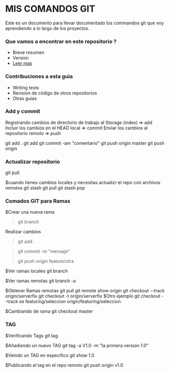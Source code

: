 # MIS COMANDOS GIT #

Este es un documento para llevar documentado los commandos git que voy aprendiendo a lo largo de los proyectos.


### Que vamos a encontrar en este repositorio ? ###

* Breve resumen
* Version
* [Leer mas](https://bitbucket.org/tutorials/markdowndemo)


### Contribuciones a esta guia ###

* Writing tests
* Revision de código de otros repositorios
* Otras guias


### Add y commit ### 

Registrando cambios de directorio de trabajo al Storage (index) => add
Incluir los cambios en el HEAD local => commit
Enviar los cambios al repositorio remoto => push

git add .
git add <nombre de archivo>
git commit -am "comentario"
git push origin master
git push origin <nombre del branch>


### Actualizar repositorio ##
git pull

$cuando tienes cambios locales y necesitas actualizr el repo con archivos remotos
git stash
git pull
git stash pop

### Comados GIT para Ramas ###

$Crear una nueva rama
> git branch <nombre de la nueva rama>

Realizar cambios
>
> git add .

> git commit -m "mensaje"

> git push origin feature/otra

$Ver ramas locales
git branch

$Ver ramas remotas
git branch -a

$Obtener Ramas remotas
git pull
git remote show origin
git checkout --track origin/serverfix
git checkout -t origin/serverfix
$Otro ejemplo
git checkout --track se featuring/seleccion origin/featuring/seleccion

$Cambiando de rama
git checkout master

### TAG ###

$Verificando Tags
git tag

$Añadiendo un nuevo TAG
git tag -a V1.0 -m "la primera version 1.0"

$Veindo un TAG en especifico
git show 1.0

$Publicando el tag en el repo remoto
git push origin v1.0

